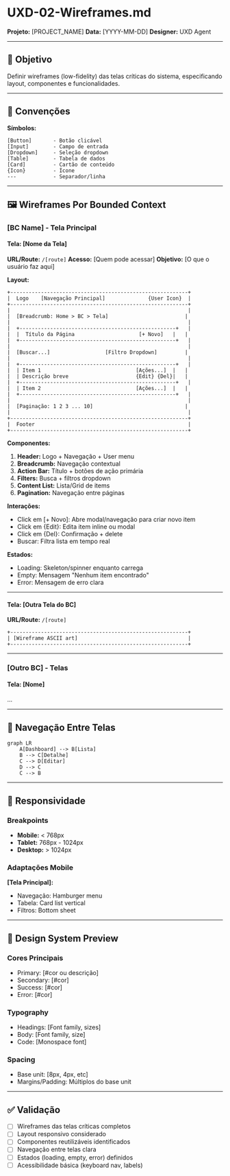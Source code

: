 # UXD-02-Wireframes.md

**Projeto:** [PROJECT_NAME]
**Data:** [YYYY-MM-DD]
**Designer:** UXD Agent

---

## 🎯 Objetivo

Definir wireframes (low-fidelity) das telas críticas do sistema, especificando layout, componentes e funcionalidades.

---

## 📐 Convenções

**Símbolos:**
```
[Button]       - Botão clicável
[Input]        - Campo de entrada
[Dropdown]     - Seleção dropdown
[Table]        - Tabela de dados
[Card]         - Cartão de conteúdo
{Icon}         - Ícone
---            - Separador/linha
```

---

## 🖼️ Wireframes Por Bounded Context

### [BC Name] - Tela Principal

#### Tela: [Nome da Tela]

**URL/Route:** `/[route]`
**Acesso:** [Quem pode acessar]
**Objetivo:** [O que o usuário faz aqui]

**Layout:**

```
+----------------------------------------------------------+
|  Logo    [Navegação Principal]              {User Icon}  |
+----------------------------------------------------------+
|                                                          |
|  [Breadcrumb: Home > BC > Tela]                         |
|                                                          |
|  +---------------------------------------------------+   |
|  |  Título da Página                     [+ Novo]   |   |
|  +---------------------------------------------------+   |
|                                                          |
|  [Buscar...]                  [Filtro Dropdown]         |
|                                                          |
|  +---------------------------------------------------+   |
|  | Item 1                               [Ações...]  |   |
|  | Descrição breve                      {Edit} {Del}|   |
|  +---------------------------------------------------+   |
|  | Item 2                               [Ações...]  |   |
|  +---------------------------------------------------+   |
|                                                          |
|  [Paginação: 1 2 3 ... 10]                              |
|                                                          |
+----------------------------------------------------------+
|  Footer                                                  |
+----------------------------------------------------------+
```

**Componentes:**
1. **Header:** Logo + Navegação + User menu
2. **Breadcrumb:** Navegação contextual
3. **Action Bar:** Título + botões de ação primária
4. **Filters:** Busca + filtros dropdown
5. **Content List:** Lista/Grid de items
6. **Pagination:** Navegação entre páginas

**Interações:**
- Click em [+ Novo]: Abre modal/navegação para criar novo item
- Click em {Edit}: Edita item inline ou modal
- Click em {Del}: Confirmação + delete
- Buscar: Filtra lista em tempo real

**Estados:**
- Loading: Skeleton/spinner enquanto carrega
- Empty: Mensagem "Nenhum item encontrado"
- Error: Mensagem de erro clara

---

#### Tela: [Outra Tela do BC]

**URL/Route:** `/[route]`

```
+----------------------------------------------------------+
| [Wireframe ASCII art]                                    |
+----------------------------------------------------------+
```

---

### [Outro BC] - Telas

#### Tela: [Nome]
...

---

## 🔗 Navegação Entre Telas

```mermaid
graph LR
    A[Dashboard] --> B[Lista]
    B --> C[Detalhe]
    C --> D[Editar]
    D --> C
    C --> B
```

---

## 📱 Responsividade

### Breakpoints

- **Mobile:** < 768px
- **Tablet:** 768px - 1024px
- **Desktop:** > 1024px

### Adaptações Mobile

**[Tela Principal]:**
- Navegação: Hamburger menu
- Tabela: Card list vertical
- Filtros: Bottom sheet

---

## 🎨 Design System Preview

### Cores Principais
- Primary: [#cor ou descrição]
- Secondary: [#cor]
- Success: [#cor]
- Error: [#cor]

### Typography
- Headings: [Font family, sizes]
- Body: [Font family, size]
- Code: [Monospace font]

### Spacing
- Base unit: [8px, 4px, etc]
- Margins/Padding: Múltiplos do base unit

---

## ✅ Validação

- [ ] Wireframes das telas críticas completos
- [ ] Layout responsivo considerado
- [ ] Componentes reutilizáveis identificados
- [ ] Navegação entre telas clara
- [ ] Estados (loading, empty, error) definidos
- [ ] Acessibilidade básica (keyboard nav, labels)
